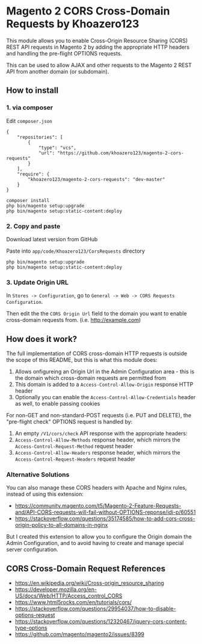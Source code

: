 # Magento 2 CORS Cross-Domain Requests by Khoazero123

This module allows you to enable Cross-Origin Resource Sharing (CORS) REST API requests in Magento 2 by adding the appropriate HTTP headers and handling the pre-flight OPTIONS requests.

This can be used to allow AJAX and other requests to the Magento 2 REST API from another domain (or subdomain). 

## How to install

### 1. via composer

Edit `composer.json`

```
{
    "repositories": [
        {
            "type": "vcs",
            "url": "https://github.com/khoazero123/magento-2-cors-requests"
        }
    ],
    "require": {
        "khoazero123/magento-2-cors-requests": "dev-master"
    }
}
```

```
composer install
php bin/magento setup:upgrade
php bin/magento setup:static-content:deploy
```

### 2. Copy and paste

Download latest version from GitHub

Paste into `app/code/Khoazero123/CorsRequests` directory

```
php bin/magento setup:upgrade
php bin/magento setup:static-content:deploy
```

### 3. Update Origin URL

In `Stores -> Configuration`, go to `General -> Web -> CORS Requests Configuration`.

Then edit the the `CORS Origin Url` field to the domain you want to enable cross-domain requests from. (i.e. http://example.com)

## How does it work?

The full implementation of CORS cross-domain HTTP requests is outside the scope of this README, but this is what this module does:

1. Allows onfigureing an Origin Url in the Admin Configuration area - this is the domain which cross-domain requests are permitted from
2. This domain is added to a `Access-Control-Allow-Origin` response HTTP header
3. Optionally you can enable the `Access-Control-Allow-Credentials` header as well, to enable passing cookies

For non-GET and non-standard-POST requests (i.e. PUT and DELETE), the "pre-flight check" OPTIONS request is handled by:

1. An empty `/V1/cors/check` API response with the appropriate headers:
2. `Access-Control-Allow-Methods` response header, which mirrors the `Access-Control-Request-Method` request header
3. `Access-Control-Allow-Headers` response header, which mirrors the `Access-Control-Request-Headers` request header

### Alternative Solutions

You can also manage these CORS headers with Apache and Nginx rules, instead of using this extension:

- https://community.magento.com/t5/Magento-2-Feature-Requests-and/API-CORS-requests-will-fail-without-OPTIONS-reponse/idi-p/60551
- https://stackoverflow.com/questions/35174585/how-to-add-cors-cross-origin-policy-to-all-domains-in-nginx

But I created this extension to allow you to configure the Origin domain the Admin Configuration, and to avoid having to create and manage special server configuration.

## CORS Cross-Domain Request References

- https://en.wikipedia.org/wiki/Cross-origin_resource_sharing
- https://developer.mozilla.org/en-US/docs/Web/HTTP/Access_control_CORS
- https://www.html5rocks.com/en/tutorials/cors/
- https://stackoverflow.com/questions/29954037/how-to-disable-options-request
- https://stackoverflow.com/questions/12320467/jquery-cors-content-type-options
- https://github.com/magento/magento2/issues/8399




